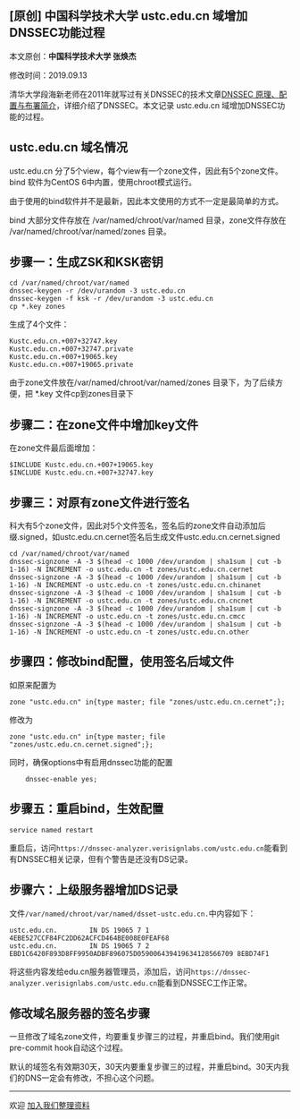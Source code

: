 ## [原创] 中国科学技术大学 ustc.edu.cn 域增加DNSSEC功能过程

本文原创：**中国科学技术大学 张焕杰**

修改时间：2019.09.13

清华大学段海新老师在2011年就写过有关DNSSEC的技术文章[DNSSEC 原理、配置与布署简介](https://blog.csdn.net/syh_486_007/article/details/50990973)，详细介绍了DNSSEC。本文记录 ustc.edu.cn 域增加DNSSEC功能的过程。


## ustc.edu.cn 域名情况

ustc.edu.cn 分了5个view，每个view有一个zone文件，因此有5个zone文件。bind 软件为CentOS 6中内置，使用chroot模式运行。

由于使用的bind软件并不是最新，因此本文使用的方式不一定是最简单的方式。

bind 大部分文件存放在 /var/named/chroot/var/named 目录，zone文件存放在 /var/named/chroot/var/named/zones 目录。

## 步骤一：生成ZSK和KSK密钥

```
cd /var/named/chroot/var/named
dnssec-keygen -r /dev/urandom -3 ustc.edu.cn
dnssec-keygen -f ksk -r /dev/urandom -3 ustc.edu.cn
cp *.key zones
```

生成了4个文件：
```
Kustc.edu.cn.+007+32747.key
Kustc.edu.cn.+007+32747.private
Kustc.edu.cn.+007+19065.key
Kustc.edu.cn.+007+19065.private
```

由于zone文件放在/var/named/chroot/var/named/zones 目录下，为了后续方便，把 *.key 文件cp到zones目录下

## 步骤二：在zone文件中增加key文件

在zone文件最后面增加：
```
$INCLUDE Kustc.edu.cn.+007+19065.key
$INCLUDE Kustc.edu.cn.+007+32747.key
```

## 步骤三：对原有zone文件进行签名

科大有5个zone文件，因此对5个文件签名，签名后的zone文件自动添加后缀.signed，如ustc.edu.cn.cernet签名后生成文件ustc.edu.cn.cernet.signed

```
cd /var/named/chroot/var/named
dnssec-signzone -A -3 $(head -c 1000 /dev/urandom | sha1sum | cut -b 1-16) -N INCREMENT -o ustc.edu.cn -t zones/ustc.edu.cn.cernet
dnssec-signzone -A -3 $(head -c 1000 /dev/urandom | sha1sum | cut -b 1-16) -N INCREMENT -o ustc.edu.cn -t zones/ustc.edu.cn.chinanet
dnssec-signzone -A -3 $(head -c 1000 /dev/urandom | sha1sum | cut -b 1-16) -N INCREMENT -o ustc.edu.cn -t zones/ustc.edu.cn.cncnet
dnssec-signzone -A -3 $(head -c 1000 /dev/urandom | sha1sum | cut -b 1-16) -N INCREMENT -o ustc.edu.cn -t zones/ustc.edu.cn.cmcc
dnssec-signzone -A -3 $(head -c 1000 /dev/urandom | sha1sum | cut -b 1-16) -N INCREMENT -o ustc.edu.cn -t zones/ustc.edu.cn.other
```

## 步骤四：修改bind配置，使用签名后域文件

如原来配置为
``` 
zone "ustc.edu.cn" in{type master; file "zones/ustc.edu.cn.cernet";};
``` 
修改为
``` 
zone "ustc.edu.cn" in{type master; file "zones/ustc.edu.cn.cernet.signed";};
``` 

同时，确保options中有启用dnssec功能的配置
```
	dnssec-enable yes;
```

## 步骤五：重启bind，生效配置

```
service named restart
```

重启后，访问`https://dnssec-analyzer.verisignlabs.com/ustc.edu.cn`能看到有DNSSEC相关记录，但有个警告是还没有DS记录。

## 步骤六：上级服务器增加DS记录

文件`/var/named/chroot/var/named/dsset-ustc.edu.cn.`中内容如下：
```
ustc.edu.cn.		IN DS 19065 7 1 4EBE527CCF84FC2DD62ACFCD464BE008E0FEAF68
ustc.edu.cn.		IN DS 19065 7 2 EBD1C6420F893D8FF9950ADBF896075D059006439419634128566709 8EBD74F1
```

将这些内容发给edu.cn服务器管理员，添加后，访问`https://dnssec-analyzer.verisignlabs.com/ustc.edu.cn`能看到DNSSEC工作正常。

## 修改域名服务器的签名步骤

一旦修改了域名zone文件，均要重复步骤三的过程，并重启bind。我们使用git pre-commit hook自动这个过程。

默认的域签名有效期30天，30天内要重复步骤三的过程，并重启bind。30天内我们的DNS一定会有修改，不担心这个问题。


***
欢迎 [加入我们整理资料](https://github.com/bg6cq/ITTS)
